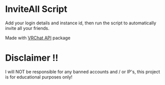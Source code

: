 # InviteAll Script

Add your login details and instance id, then run the script to automatically invite all your friends.

Made with [VRChat API](https://github.com/vrchatapi) package

# Disclaimer !!

I will NOT be responsible for any banned accounts and / or IP's, this project is for educational purposes only!
